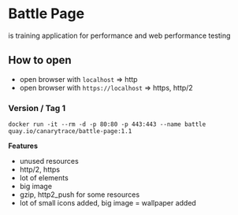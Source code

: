 # Battle Page
is training application for performance and web performance testing

## How to open

- open browser with `localhost` => http
- open browser with `https://localhost` => https, http/2

### Version / Tag 1
`docker run -it --rm -d -p 80:80 -p 443:443 --name battle quay.io/canarytrace/battle-page:1.1`

**Features**

- unused resources
- http/2, https
- lot of elements
- big image
- gzip, http2_push for some resources
- lot of small icons added, big image = wallpaper added
